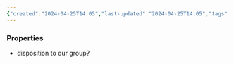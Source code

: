 ```yaml
---
{"created":"2024-04-25T14:05","last-updated":"2024-04-25T14:05","tags":["Group/Faction"],"party-disposition":null,"group-allegiances":null,"group-enemies":null,"publish":true,"note-icon":"faction","templater":["[[template - faction]]"],"path":"testing/01 link examples/example faction - neutral.md","permalink":"/testing/01-link-examples/example-faction-neutral/","PassFrontmatter":true}
---
```





### Properties
- disposition to our group? 